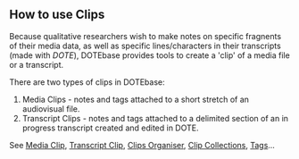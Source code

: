 ## How to use Clips

Because qualitative researchers wish to make notes on specific fragnents of their media data, as well as specific lines/characters in their transcripts (made with _DOTE_), DOTEbase provides tools to create a 'clip' of a media file or a transcript.

There are two types of clips in DOTEbase:

1. Media Clips - notes and tags attached to a short stretch of an audiovisual file.
2. Transcript Clips - notes and tags attached to a delimited section of an in progress transcript created and edited in DOTE.

See [Media Clip](#media-clip), [Transcript Clip](#transcript-clip), [Clips Organiser](#clips-organiser), [Clip Collections](#clip-collections), [Tags](#tags)...